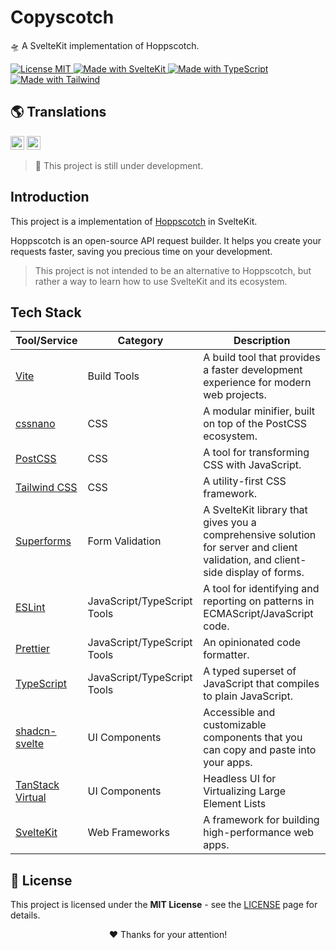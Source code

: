 # Copyscotch

🛸 A SvelteKit implementation of Hoppscotch.

<p align="left">
  <a href="./LICENSE" title="Show the MIT License">
    <img src="https://img.shields.io/badge/License-MIT-blue.svg?style=for-the-badge" alt="License MIT">
  </a>
  <a href="https://kit.svelte.dev" title="Open SvelteKit Website">
    <img src="https://img.shields.io/badge/SvelteKit-4A4A55?style=for-the-badge&logo=svelte&logoColor=FF3E00" alt="Made with SvelteKit" />
  </a>
  <a href="https://www.typescriptlang.org/docs" title="Open TypeScript Website">
    <img src="https://img.shields.io/badge/TypeScript-007ACC?style=for-the-badge&logo=typescript&logoColor=white" alt="Made with TypeScript" />
  </a>
  <a href="https://tailwindcss.com" title="Open Tailwind Website">
    <img src="https://img.shields.io/badge/Tailwind-38B2AC?style=for-the-badge&logo=tailwind-css&logoColor=white" alt="Made with Tailwind" />
  </a>
</p>

## 🌎 Translations

<kbd>[<img title="English" alt="English" src="https://flagicons.lipis.dev/flags/4x3/us.svg" width="22">](./static/docs/translations/README.en.md)</kbd>
<kbd>[<img title="Português Brasileiro" alt="Português Brasileiro" src="https://flagicons.lipis.dev/flags/4x3/br.svg" width="22">](./static/docs/translations/README.pt.md)</kbd>

> 🚧 This project is still under development.

## Introduction

This project is a implementation of [Hoppscotch](https://hoppscotch.com/) in SvelteKit.

Hoppscotch is an open-source API request builder. It helps you create your requests faster, saving you precious time on your development.

> This project is not intended to be an alternative to Hoppscotch, but rather a way to learn how to use SvelteKit and its ecosystem.

## Tech Stack

| Tool/Service                                      | Category                    | Description                                                                                                                     |
| ------------------------------------------------- | --------------------------- | ------------------------------------------------------------------------------------------------------------------------------- |
| [Vite](https://vitejs.dev/)                       | Build Tools                 | A build tool that provides a faster development experience for modern web projects.                                             |
| [cssnano](https://cssnano.co/)                    | CSS                         | A modular minifier, built on top of the PostCSS ecosystem.                                                                      |
| [PostCSS](https://postcss.org)                    | CSS                         | A tool for transforming CSS with JavaScript.                                                                                    |
| [Tailwind CSS](https://tailwindcss.com/)          | CSS                         | A utility-first CSS framework.                                                                                                  |
| [Superforms](https://superforms.rocks/)           | Form Validation             | A SvelteKit library that gives you a comprehensive solution for server and client validation, and client-side display of forms. |
| [ESLint](https://eslint.org/)                     | JavaScript/TypeScript Tools | A tool for identifying and reporting on patterns in ECMAScript/JavaScript code.                                                 |
| [Prettier](https://prettier.io/)                  | JavaScript/TypeScript Tools | An opinionated code formatter.                                                                                                  |
| [TypeScript](https://www.typescriptlang.org/)     | JavaScript/TypeScript Tools | A typed superset of JavaScript that compiles to plain JavaScript.                                                               |
| [shadcn-svelte](https://www.shadcn-svelte.com/)   | UI Components               | Accessible and customizable components that you can copy and paste into your apps.                                              |
| [TanStack Virtual](https://tanstack.com/virtual/) | UI Components               | Headless UI for Virtualizing Large Element Lists                                                                                |
| [SvelteKit](https://kit.svelte.dev/)              | Web Frameworks              | A framework for building high-performance web apps.                                                                             |

## 📜 License

This project is licensed under the **MIT License** - see the [LICENSE](LICENSE) page for details.

<p align="center">
 ❤️ Thanks for your attention!
</p>
